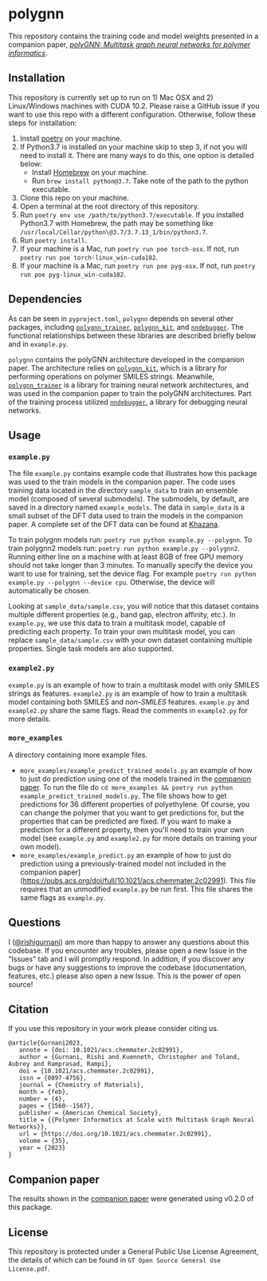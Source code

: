# polygnn

This repository contains the training code and model weights presented in a companion paper, [*polyGNN: Multitask graph neural networks for polymer informatics*](https://pubs.acs.org/doi/full/10.1021/acs.chemmater.2c02991).

## Installation
This repository is currently set up to run on 1) Mac OSX and 2) Linux/Windows machines with CUDA 10.2. Please raise a GitHub issue if you want to use this repo with a different configuration. Otherwise, follow these steps for installation:

1. Install [poetry](https://python-poetry.org/) on your machine.
2. If Python3.7 is installed on your machine skip to step 3, if not you will need to install it. There are many ways to do this, one option is detailed below:
    * Install [Homebrew](https://brew.sh/) on your machine.
    * Run `brew install python@3.7`. Take note of the path to the python executable.
3. Clone this repo on your machine.
4. Open a terminal at the root directory of this repository.
5. Run `poetry env use /path/to/python3.7/executable`. If you installed Python3.7 with Homebrew, the path may be something like
  `/usr/local/Cellar/python\@3.7/3.7.13_1/bin/python3.7`.
7. Run `poetry install`.
8. If your machine is a Mac, run `poetry run poe torch-osx`. If not, run `poetry run poe torch-linux_win-cuda102`.
9. If your machine is a Mac, run `poetry run poe pyg-osx`. If not, run `poetry run poe pyg-linux_win-cuda102`.

## Dependencies
As can be seen in `pyproject.toml`, `polygnn` depends on several other packages, including [`polygnn_trainer`](https://github.com/rishigurnani/polygnn_trainer), 
[`polygnn_kit`](https://github.com/rishigurnani/polygnn_kit), and [`nndebugger`](https://github.com/rishigurnani/nndebugger). The functional relationships between these libraries are described briefly below and in `example.py`.

`polygnn` contains the polyGNN architecture developed in the companion paper. The architecture relies on [`polygnn_kit`](https://github.com/rishigurnani/polygnn_kit), which is a library for performing operations on polymer SMILES strings. Meanwhile, [`polygnn_trainer`](https://github.com/rishigurnani/polygnn_trainer) is a library for training neural network architectures, and was used in the companion paper to train the polyGNN architectures. Part of the training process utilized [`nndebugger`](https://github.com/rishigurnani/nndebugger), a library for debugging neural networks.

## Usage
### `example.py`
The file `example.py` contains example code that illustrates how this package was used to the train models in the companion paper. The code uses training data located in the directory `sample_data` to train an ensemble model (composed of several submodels). The submodels, by default, are saved in a directory named `example_models`. The data in `sample_data` is a small subset of the DFT data used to train the models in the companion paper. A complete set of the DFT data can be found at [Khazana](https://khazana.gatech.edu/).

To train polygnn models run: `poetry run python example.py --polygnn`. To train polygnn2 models run: `poetry run python example.py --polygnn2`. Running either line on a machine with at least 8GB of free GPU memory should not take longer than 3 minutes. To manually specify the device you want to use for training, set the device flag. For example `poetry run python example.py --polygnn --device cpu`. Otherwise, the device will automatically be chosen.

Looking at `sample_data/sample.csv`, you will notice that this dataset contains multiple different properties (e.g., band gap, electron affinity, etc.). In `example.py`, we use this data to train a multitask model, capable of predicting each property. To train your own multitask model, you can replace `sample_data/sample.csv` with your own dataset containing multiple properties. Single task models are also supported.

### `example2.py`
`example.py` is an example of how to train a multitask model with only SMILES strings as features. `example2.py` is an example of how to train a multitask model containing both SMILES and *non-SMILES* features. `example.py` and `example2.py` share the same flags. Read the comments in `example2.py` for more details.

### `more_examples`
A directory containing more example files.
- `more_examples/example_predict_trained_models.py` an example of how to just do prediction using one of the models trained in the [companion paper](https://pubs.acs.org/doi/full/10.1021/acs.chemmater.2c02991). To run the file do `cd more_examples && poetry run python example_predict_trained_models.py`. The file shows how to get predictions for 36 different properties of polyethylene. Of course, you can change the polymer that you want to get predictions for, but the properties that can be predicted are fixed. If you want to make a prediction for a different property, then you'll need to train your own model (see `example.py` and `example2.py` for more details on training your own model).
- `more_examples/example_predict.py` an example of how to just do prediction using a previously-trained model not included in the companion paper](https://pubs.acs.org/doi/full/10.1021/acs.chemmater.2c02991). This file requires that an unmodified `example.py` be run first. This file shares the same flags as `example.py`.

## Questions
I ([@rishigurnani](https://github.com/rishigurnani)) am more than happy to answer any questions about this codebase. If you encounter any troubles, please open a new Issue in the "Issues" tab and I will promptly respond. In addition, if you discover any bugs or have any suggestions to improve the codebase (documentation, features, etc.) please also open a new Issue. This is the power of open source!

## Citation
If you use this repository in your work please consider citing us.
```
@article{Gurnani2023,
   annote = {doi: 10.1021/acs.chemmater.2c02991},
   author = {Gurnani, Rishi and Kuenneth, Christopher and Toland, Aubrey and Ramprasad, Rampi},
   doi = {10.1021/acs.chemmater.2c02991},
   issn = {0897-4756},
   journal = {Chemistry of Materials},
   month = {feb},
   number = {4},
   pages = {1560--1567},
   publisher = {American Chemical Society},
   title = {{Polymer Informatics at Scale with Multitask Graph Neural Networks}},
   url = {https://doi.org/10.1021/acs.chemmater.2c02991},
   volume = {35},
   year = {2023}
}
```

## Companion paper
The results shown in the [companion paper](https://pubs.acs.org/doi/full/10.1021/acs.chemmater.2c02991) were generated using v0.2.0 of this package.

## License
This repository is protected under a General Public Use License Agreement, the details of which can be found in `GT Open Source General Use License.pdf`.
